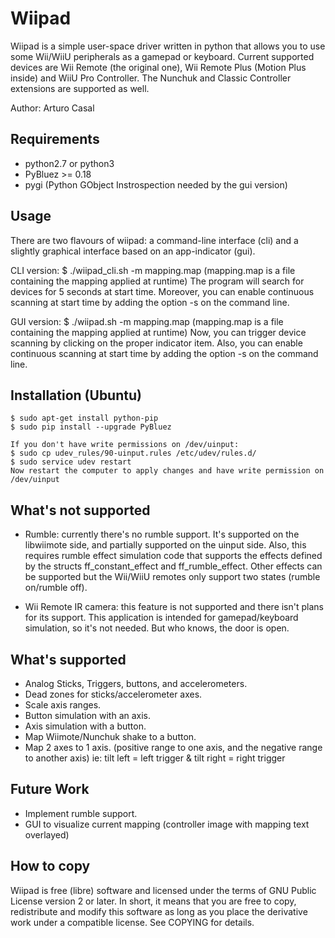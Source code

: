  
Wiipad
=======

Wiipad is a simple user-space driver written in python that allows you to use some Wii/WiiU peripherals as a gamepad or keyboard.
Current supported devices are Wii Remote (the original one), Wii Remote Plus (Motion Plus inside) and WiiU Pro Controller. The Nunchuk and Classic Controller extensions are supported as well.

Author: Arturo Casal

Requirements
------------------

* python2.7 or python3
* PyBluez >= 0.18
* pygi (Python GObject Instrospection needed by the gui version)

Usage
--------
There are two flavours of wiipad: a command-line interface (cli) and a slightly graphical interface based on an app-indicator (gui).

CLI version:
    $ ./wiipad_cli.sh -m mapping.map  (mapping.map is a file containing the mapping applied at runtime)
The program will search for devices for 5 seconds at start time. Moreover, you can enable continuous scanning at start time by adding the option -s on the command line.

GUI version:
    $ ./wiipad.sh -m mapping.map  (mapping.map is a file containing the mapping applied at runtime)
Now, you can trigger device scanning by clicking on the proper indicator item. Also, you can enable continuous scanning at start time by adding the option -s on the command line.

Installation (Ubuntu)
---------------------
    $ sudo apt-get install python-pip
    $ sudo pip install --upgrade PyBluez
    
    If you don't have write permissions on /dev/uinput:
    $ sudo cp udev_rules/90-uinput.rules /etc/udev/rules.d/
    $ sudo service udev restart
    Now restart the computer to apply changes and have write permission on /dev/uinput

What's not supported
--------------------

* Rumble: currently there's no rumble support. It's supported on the libwiimote side, and partially supported on the uinput side. Also, this requires rumble effect simulation code that supports the effects defined by the structs ff_constant_effect and ff_rumble_effect. Other effects can be supported but the Wii/WiiU remotes only support two states (rumble on/rumble off).

* Wii Remote IR camera: this feature is not supported and there isn't plans for its support. This application is intended for gamepad/keyboard simulation, so it's not needed. But who knows, the door is open.

What's supported
----------------
* Analog Sticks, Triggers, buttons, and accelerometers.
* Dead zones for sticks/accelerometer axes.
* Scale axis ranges.
* Button simulation with an axis.
* Axis simulation with a button.
* Map Wiimote/Nunchuk shake to a button.
* Map 2 axes to 1 axis. (positive range to one axis, and the negative range to another axis) ie: tilt left = left trigger & tilt right = right trigger

Future Work
-----------
* Implement rumble support.
* GUI to visualize current mapping (controller image with mapping text overlayed)


How to copy
---------------
Wiipad is free (libre) software and licensed under the terms of
GNU Public License version 2 or later. In short, it means that you are
free to copy, redistribute and modify this software as long as you
place the derivative work under a compatible license.
See COPYING for details.
